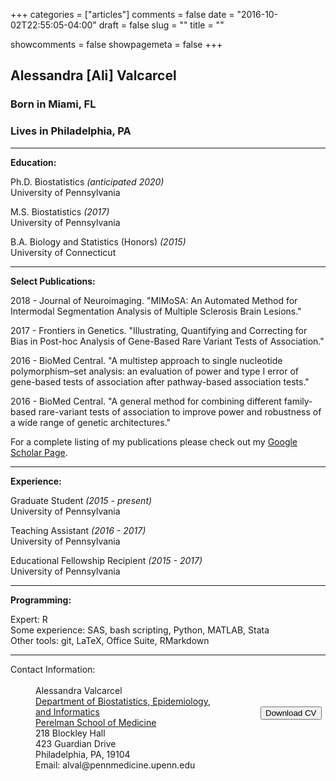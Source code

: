 +++
categories = ["articles"]
comments = false
date = "2016-10-02T22:55:05-04:00"
draft = false
slug = ""
title = ""

showcomments = false
showpagemeta = false
+++


## Alessandra [Ali] Valcarcel

### Born in Miami, FL

### Lives in Philadelphia, PA

***

__Education:__  

Ph.D. Biostatistics _(anticipated 2020)_  
University of Pennsylvania  

M.S. Biostatistics _(2017)_  
University of Pennsylvania  


B.A. Biology and Statistics (Honors) _(2015)_  
University of Connecticut

***

__Select Publications:__

2018 - Journal of Neuroimaging. "MIMoSA: An Automated Method for Intermodal Segmentation Analysis of Multiple Sclerosis Brain Lesions."

2017 - Frontiers in Genetics. "Illustrating, Quantifying and Correcting for Bias in Post-hoc Analysis of Gene-Based Rare Variant Tests of Association."

2016 - BioMed Central. "A multistep approach to single nucleotide polymorphism–set analysis: an evaluation of power and type I error of gene-based tests of association after pathway-based association tests."

2016 - BioMed Central. "A general method for combining different family-based rare-variant tests of association to improve power and robustness of a wide range of genetic architectures."

For a complete listing of my publications please check out my [Google Scholar Page](https://scholar.google.com/citations?user=u22eIVEAAAAJ&hl=en).

***

__Experience:__
 
Graduate Student _(2015 - present)_  
University of Pennsylvania

Teaching Assistant _(2016 - 2017)_  
University of Pennsylvania

Educational Fellowship Recipient _(2015 - 2017)_  
University of Pennsylvania

***

__Programming:__

Expert: R  
Some experience: SAS, bash scripting, Python, MATLAB, Stata  
Other tools: git, LaTeX, Office Suite, RMarkdown  

***

<style type="text/css">
#wrap {
   width:800px;
   margin:0 auto;
}
#left_col {
   float:left;
   width:400px;
}
#right_col {
   float:right;
   width:400px;
}
</style>

<div id="wrap">
    <div id="left_col">
        <dt>Contact Information:</dt>
        <br>
        <dd>Alessandra Valcarcel</dd>
        <dd><a href="http://www.dbei.med.upenn.edu/">Department of Biostatistics, Epidemiology, <br> and Informatics </a></dd>
        <dd><a href="https://www.med.upenn.edu/">Perelman School of Medicine</a></dd>
        <dd>218 Blockley Hall</dd>
        <dd>423 Guardian Drive</dd>
        <dd>Philadelphia, PA, 19104</dd>
        <dd>Email: alval@pennmedicine.upenn.edu</dd>
    </div>
    <div id="right_col">
         <br>
         <br>
         <br>
         <br>
        <a href="CV--2018.pdf" download=""><button>Download CV</button></a>
         <br>
         <br>
         <br>
         <br>
         <br>
         <br>
    </div>
    <br>
</div>

